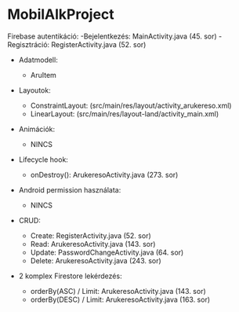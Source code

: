 # MobilAlkProject

Firebase autentikáció:
  -Bejelentkezés: MainActivity.java (45. sor)
  -Regisztráció: RegisterActivity.java (52. sor)

- Adatmodell:
  - AruItem

- Layoutok:
  - ConstraintLayout: (src/main/res/layout/activity_arukereso.xml)
  - LinearLayout: (src/main/res/layout-land/activity_main.xml)

- Animációk:
  - NINCS

- Lifecycle hook:
  - onDestroy(): ArukeresoActivity.java (273. sor)

- Android permission használata:
  - NINCS

- CRUD:
  - Create: RegisterActivity.java (52. sor)
  - Read: ArukeresoActivity.java (143. sor)
  - Update: PasswordChangeActivity.java (64. sor)
  - Delete: ArukeresoActivity.java (243. sor)

- 2 komplex Firestore lekérdezés:
  - orderBy(ASC) / Limit: ArukeresoActivity.java (143. sor)
  - orderBy(DESC) / Limit: ArukeresoActivity.java (163. sor)
